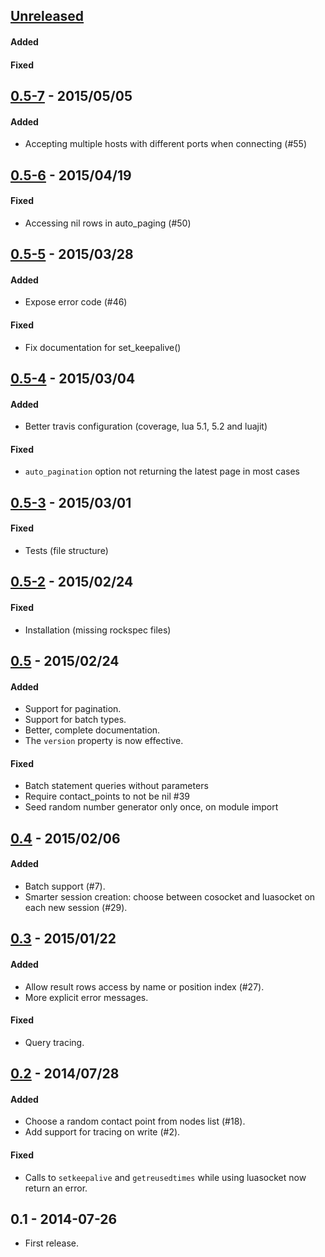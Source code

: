 ## [Unreleased][unreleased]
#### Added

#### Fixed

## [0.5-7] - 2015/05/05
#### Added
- Accepting multiple hosts with different ports when connecting (#55)

## [0.5-6] - 2015/04/19
#### Fixed
- Accessing nil rows in auto_paging (#50)

## [0.5-5] - 2015/03/28
#### Added
- Expose error code (#46)

#### Fixed
- Fix documentation for set_keepalive()

## [0.5-4] - 2015/03/04
#### Added
- Better travis configuration (coverage, lua 5.1, 5.2 and luajit)

#### Fixed
- `auto_pagination` option not returning the latest page in most cases

## [0.5-3] - 2015/03/01
#### Fixed
- Tests (file structure)

## [0.5-2] - 2015/02/24
#### Fixed
- Installation (missing rockspec files)

## [0.5] - 2015/02/24
#### Added
- Support for pagination.
- Support for batch types.
- Better, complete documentation.
- The `version` property is now effective.

#### Fixed
- Batch statement queries without parameters
- Require contact_points to not be nil #39
- Seed random number generator only once, on module import

## [0.4] - 2015/02/06
#### Added
- Batch support (#7).
- Smarter session creation: choose between cosocket and luasocket on each new session (#29).

## [0.3] - 2015/01/22
#### Added
- Allow result rows access by name or position index (#27).
- More explicit error messages.

#### Fixed
- Query tracing.

## [0.2] - 2014/07/28
#### Added
- Choose a random contact point from nodes list (#18).
- Add support for tracing on write (#2).

#### Fixed
- Calls to `setkeepalive` and `getreusedtimes` while using luasocket now return an error.

## 0.1 - 2014-07-26
- First release.

[unreleased]: https://github.com/jbochi/lua-resty-cassandra/compare/v0.5-7...HEAD
[0.5-7]: https://github.com/jbochi/lua-resty-cassandra/compare/v0.5-6...v0.5-7
[0.5-6]: https://github.com/jbochi/lua-resty-cassandra/compare/v0.5-5...v0.5-6
[0.5-5]: https://github.com/jbochi/lua-resty-cassandra/compare/v0.5-4...v0.5-5
[0.5-4]: https://github.com/jbochi/lua-resty-cassandra/compare/v0.5-3...v0.5-4
[0.5-3]: https://github.com/jbochi/lua-resty-cassandra/compare/v0.5-2...v0.5-3
[0.5-2]: https://github.com/jbochi/lua-resty-cassandra/compare/v0.5...v0.5-2
[0.5]: https://github.com/jbochi/lua-resty-cassandra/compare/v0.4...v0.5
[0.4]: https://github.com/jbochi/lua-resty-cassandra/compare/v0.3...v0.4
[0.3]: https://github.com/jbochi/lua-resty-cassandra/compare/v0.2...v0.3
[0.2]: https://github.com/jbochi/lua-resty-cassandra/compare/v0.1...v0.2
